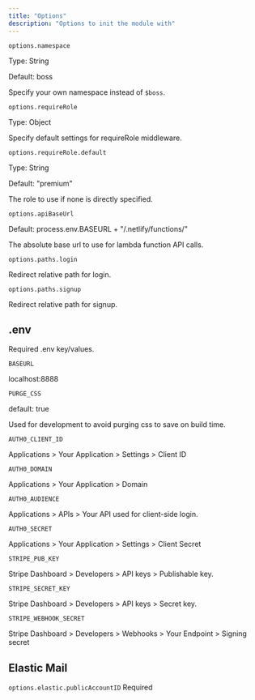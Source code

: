 ```yaml
---
title: "Options"
description: "Options to init the module with"
---
```

`options.namespace`

Type: String

Default: boss

Specify your own namespace instead of `$boss`.


`options.requireRole`

Type: Object

Specify default settings for requireRole middleware.


`options.requireRole.default`

Type: String

Default: "premium"

The role to use if none is directly specified.


`options.apiBaseUrl`

Default: process.env.BASEURL + "/.netlify/functions/"

The absolute base url to use for lambda function API calls.


`options.paths.login`

Redirect relative path for login.


`options.paths.signup`

Redirect relative path for signup.

## .env
Required .env key/values.

`BASEURL`

localhost:8888


`PURGE_CSS`

default: true

Used for development to avoid purging css to save on build time.


`AUTH0_CLIENT_ID`

Applications > Your Application > Settings > Client ID


`AUTH0_DOMAIN`

Applications > Your Application > Domain


`AUTH0_AUDIENCE`

Applications > APIs > Your API used for client-side login. 


`AUTH0_SECRET`

Applications > Your Application > Settings > Client Secret


`STRIPE_PUB_KEY`

Stripe Dashboard > Developers > API keys > Publishable key.


`STRIPE_SECRET_KEY`

Stripe Dashboard > Developers > API keys > Secret key.


`STRIPE_WEBHOOK_SECRET`

Stripe Dashboard > Developers > Webhooks > Your Endpoint > Signing secret


## Elastic Mail
`options.elastic.publicAccountID`
Required
